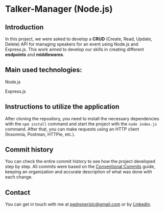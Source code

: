 # Talker-Manager (Node.js)

## Introduction
In this project, we were asked to develop a **CRUD** (Create, Read, Update, Delete) API for managing speakers for an event using Node.js and Express.js. This work aimed to develop our skills in creating different **endpoints** and **middlewares**.

## Main used technologies:
Node.js

Express.js

## Instructions to utilize the application
After cloning the repository, you need to install the necessary dependencies with the `npm install` command and start the project with the `node index.js` command. After that, you can make requests using an HTTP client (Insomnia, Postman, HTTPie, etc.).

## Commit history
You can check the entire commit history to see how the project developed step by step. All commits were based on the [Conventional Commits](https://www.conventionalcommits.org/en/v1.0.0/) guide, keeping an organization and accurate description of what was done with each change.

## Contact
You can get in touch with me at pedronerislc@gmail.com or by <a href="https://www.linkedin.com/in/pedro-nl-caldas/">Linkedin</a>.
